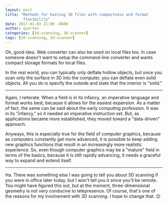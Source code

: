 ```yaml
---
layout: post
title: "Methods for hosting 3D files with compactness and format
        flexibility"
date: 2017-01-03 21:00 -0600
author: quorten
categories: [3d-scanning, 3d-scanner]
tags: [3d-scanning, 3d-scanner]
---
```


Oh, good idea.  Web converter can also be used on local files too.  In
case someone doesn't want to setup the command-line converter and
wants compact storage formats for local files.

In the real world, you can typically only deflate hollow objects, but
once you scan only the surface in 3D into the computer, you can
deflate even solid objects.  All you do is specify the outside and
state that the interior is "solid."

<!-- more -->

----------

Again, I reiterate.  When a field is in its infancy, an imperative
language and format works best, because it allows for the easiest
expansion.  As a matter of fact, the same can be said about the early
computing profession.  It was in its "infancy," so it needed an
imperative instruction set.  But, as applications became more
established, they moved toward a "data-driven" approach.

Anyways, this is especially true for the field of computer graphics,
because as computers constantly get more advanced, it is possible to
keep adding new graphics functions that result in an increasingly more
realistic experience.  So, even though computer graphics may be a
"mature" field in terms of the basics, because it is still rapidly
advancing, it needs a graceful way to expand and extend itself.

----------

Ha.  There was something else I was going to tell you about 3D
scanning if you were in office later today, but I won't tell you it
since you'll be remote.  You might have figured this out, but at the
moment, three-dimensional geometry is not very conducive to
telepresence.  Of course, that's one of the reasons for my involvement
with 3D scanning.  I hope to change that.  :wink:
